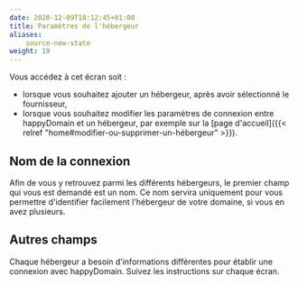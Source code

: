 ```yaml
---
date: 2020-12-09T18:12:45+01:00
title: Paramètres de l'hébergeur
aliases:
    source-new-state
weight: 19
---
```


Vous accédez à cet écran soit :

- lorsque vous souhaitez ajouter un hébergeur, après avoir sélectionné le fournisseur,
- lorsque vous souhaitez modifier les paramètres de connexion entre happyDomain et un hébergeur, par exemple sur la [page d'accueil]({{< relref "home#modifier-ou-supprimer-un-hébergeur" >}}).

## Nom de la connexion

Afin de vous y retrouvez parmi les différents hébergeurs, le premier champ qui vous est demandé est un nom.
Ce nom servira uniquement pour vous permettre d'identifier facilement l'hébergeur de votre domaine, si vous en avez plusieurs.


## Autres champs

Chaque hébergeur a besoin d'informations différentes pour établir une connexion avec happyDomain.
Suivez les instructions sur chaque écran.
